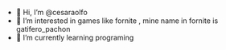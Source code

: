 - 👋 Hi, I’m @cesaraolfo
- 👀 I’m interested in games like fornite , mine name in fornite is gatifero_pachon
- 🌱 I’m currently learning programing


